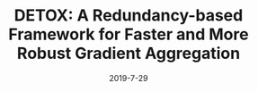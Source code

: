 ---
title: "DETOX: A Redundancy-based Framework for Faster and More Robust Gradient Aggregation"
excerpt: 'Shashank Rajput\*, Hongyi Wang\*, Zachary Charles, Dimitris Papailiopoulos (Equal Contribution)'
date: 2019-7-29
venue: 'arXiv'
paperurl: 'https://arxiv.org/abs/1907.12205'
pubtype: 'preprints'
excerpt_separator: ""
---